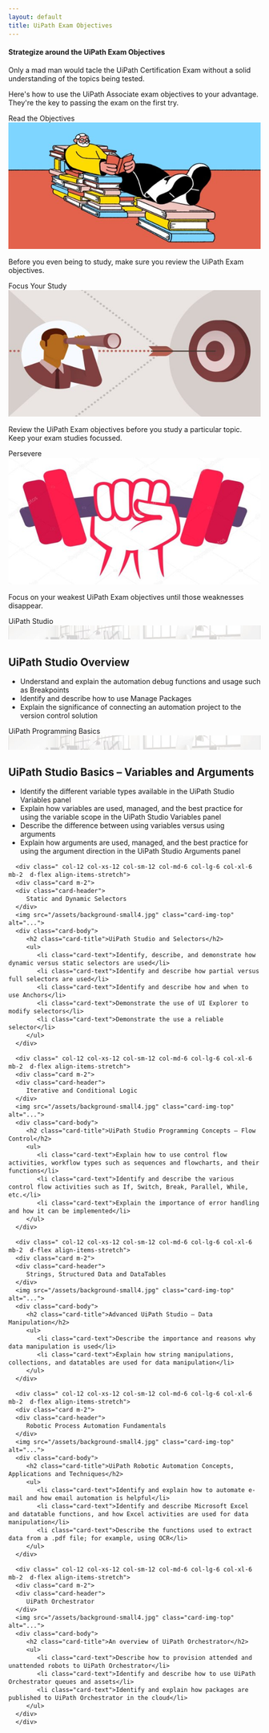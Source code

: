 ```yaml
---
layout: default
title: UiPath Exam Objectives
---
```

<div class="row">
   <div class="col-12 mb-2  d-flex align-items-stretch">
      <div class="card">
         <div class="card-header">
            <h4>Strategize around the UiPath Exam Objectives</h4>
         </div>
         <div class="card-body">
            <p class="card-text">Only a mad man would tacle the UiPath Certification Exam without a solid understanding of the topics being tested.</p>
            <p class="card-text">Here's how to use the UiPath Associate exam objectives to your advantage. They're the key to passing the exam on the first try.</p>
         </div>
      </div>
   </div>
   <div class=" col-6 col-xs-6 col-sm-6 col-md-4 col-lg-4 col-xl-4 mb-2  d-flex align-items-stretch">
      <div class="card" >
         <div class="card-header">Read the Objectives</div>
         <img src="/assets/read.jpg" class="card-img-top" alt="uipath certification">
         <div class="card-body d-flex flex-column">
            <p class="card-text">Before you even being to study, make sure you review the UiPath Exam objectives.</p>
         </div>
      </div>
   </div>
   <div class=" col-6 col-xs-6 col-sm-6 col-md-4 col-lg-4 col-xl-4 mb-2  d-flex align-items-stretch">
      <div class="card" >
         <div class="card-header">Focus Your Study</div>
         <img src="/assets/focus.jpg" class="card-img-top" alt="uipath certification">
         <div class="card-body d-flex flex-column">
            <p class="card-text">Review the UiPath Exam objectives before you study a particular topic. Keep your exam studies focussed.</p>
         </div>
      </div>
   </div>
   
   
   
   
   <div class=" col-12 col-xs-12 col-sm-12 col-md-6 col-lg-6 col-xl-6 mb-2  d-flex align-items-stretch">
      <div class="card" >
         <div class="card-header">Persevere</div>
         <img src="/assets/dumbell.jpg" class="card-img-top" alt="uipath certification">
         <div class="card-body d-flex flex-column">
            <p class="card-text">Focus on your weakest UiPath Exam objectives until those weaknesses disappear.</p>
         </div>
      </div>
   </div>
   <div class=" col-12 col-xs-12 col-sm-12 col-md-6 col-lg-6 col-xl-6 mb-2  d-flex align-items-stretch">
      <div class="card m-2">
         <div class="card-header">
            UiPath Studio
         </div>
         <img src="/assets/background-small4.jpg" class="card-img-top" alt="...">
         <div class="card-body">
            <h2 class="card-title">UiPath Studio Overview</h2>
            <ul>
               <li class="card-text">Understand and explain the automation debug functions and usage such as Breakpoints</li>
               <li class="card-text">Identify and describe how to use Manage Packages</li>
               <li class="card-text">Explain the significance of connecting an automation project to the version control solution</li>
            </ul>
         </div>
      </div>
   </div>
   <div class=" col-12 col-xs-12 col-sm-12 col-md-6 col-lg-6 col-xl-6 mb-2  d-flex align-items-stretch">
      <div class="card m-2">
         <div class="card-header">
            UiPath Programming Basics
         </div>
         <img src="/assets/background-small4.jpg" class="card-img-top" alt="...">
         <div class="card-body">
            <h2 class="card-title">UiPath Studio Basics – Variables and Arguments</h2>
            <ul>
               <li class="card-text">Identify the different variable types available in the UiPath Studio Variables panel</li>
               <li class="card-text">Explain how variables are used, managed, and the best practice for using the variable scope in the UiPath Studio Variables panel</li>
               <li class="card-text">Describe the difference between using variables versus using arguments</li>
               <li class="card-text">Explain how arguments are used, managed, and the best practice for using the argument direction in the UiPath Studio Arguments panel</li>
            </ul>
         </div>
      </div>
   </div>
   
   
      <div class=" col-12 col-xs-12 col-sm-12 col-md-6 col-lg-6 col-xl-6 mb-2  d-flex align-items-stretch">
      <div class="card m-2">
      <div class="card-header">
         Static and Dynamic Selectors
      </div>
      <img src="/assets/background-small4.jpg" class="card-img-top" alt="...">
      <div class="card-body">
         <h2 class="card-title">UiPath Studio and Selectors</h2>
         <ul>
            <li class="card-text">Identify, describe, and demonstrate how dynamic versus static selectors are used</li>
            <li class="card-text">Identify and describe how partial versus full selectors are used</li>
            <li class="card-text">Identify and describe how and when to use Anchors</li>
            <li class="card-text">Demonstrate the use of UI Explorer to modify selectors</li>
            <li class="card-text">Demonstrate the use a reliable selector</li>
         </ul>
      </div>
   </div>
   </div>
   
   
   
   
      <div class=" col-12 col-xs-12 col-sm-12 col-md-6 col-lg-6 col-xl-6 mb-2  d-flex align-items-stretch">
      <div class="card m-2">
      <div class="card-header">
         Iterative and Conditional Logic
      </div>
      <img src="/assets/background-small4.jpg" class="card-img-top" alt="...">
      <div class="card-body">
         <h2 class="card-title">UiPath Studio Programming Concepts – Flow Control</h2>
         <ul>
            <li class="card-text">Explain how to use control flow activities, workflow types such as sequences and flowcharts, and their functions</li>
            <li class="card-text">Identify and describe the various control flow activities such as If, Switch, Break, Parallel, While, etc.</li>
            <li class="card-text">Explain the importance of error handling and how it can be implemented</li>
         </ul>
      </div>
   </div>
   </div>
   
   
      <div class=" col-12 col-xs-12 col-sm-12 col-md-6 col-lg-6 col-xl-6 mb-2  d-flex align-items-stretch">
      <div class="card m-2">
      <div class="card-header">
         Strings, Structured Data and DataTables
      </div>
      <img src="/assets/background-small4.jpg" class="card-img-top" alt="...">
      <div class="card-body">
         <h2 class="card-title">Advanced UiPath Studio – Data Manipulation</h2>
         <ul>
            <li class="card-text">Describe the importance and reasons why data manipulation is used</li>
            <li class="card-text">Explain how string manipulations, collections, and datatables are used for data manipulation</li>
         </ul>
      </div>
   </div>
   </div>
   
   
      <div class=" col-12 col-xs-12 col-sm-12 col-md-6 col-lg-6 col-xl-6 mb-2  d-flex align-items-stretch">
      <div class="card m-2">
      <div class="card-header">
         Robotic Process Automation Fundamentals
      </div>
      <img src="/assets/background-small4.jpg" class="card-img-top" alt="...">
      <div class="card-body">
         <h2 class="card-title">UiPath Robotic Automation Concepts, Applications and Techniques</h2>
         <ul>
            <li class="card-text">Identify and explain how to automate e-mail and how email automation is helpful</li>
            <li class="card-text">Identify and describe Microsoft Excel and datatable functions, and how Excel activities are used for data manipulation</li>
            <li class="card-text">Describe the functions used to extract data from a .pdf file; for example, using OCR</li>
         </ul>
      </div>
   </div>
   </div>
   
      <div class=" col-12 col-xs-12 col-sm-12 col-md-6 col-lg-6 col-xl-6 mb-2  d-flex align-items-stretch">
      <div class="card m-2">
      <div class="card-header">
         UiPath Orchestrator
      </div>
      <img src="/assets/background-small4.jpg" class="card-img-top" alt="...">
      <div class="card-body">
         <h2 class="card-title">An overview of UiPath Orchestrator</h2>
         <ul>
            <li class="card-text">Describe how to provision attended and unattended robots to UiPath Orchestrator</li>
            <li class="card-text">Identify and describe how to use UiPath Orchestrator queues and assets</li>
            <li class="card-text">Identify and explain how packages are published to UiPath Orchestrator in the cloud</li>
         </ul>
      </div>
	  </div>
   </div>
</div>